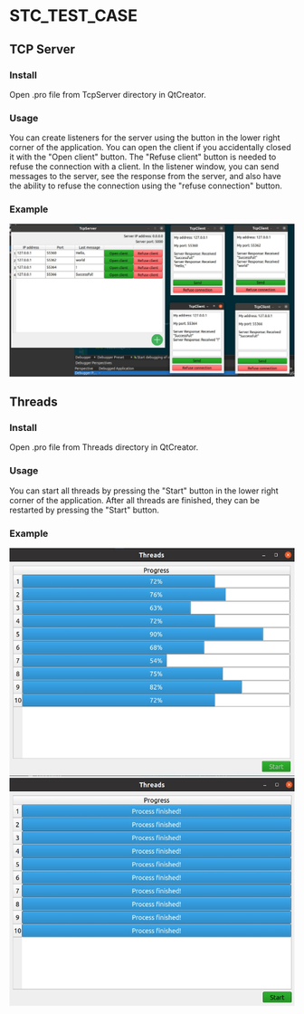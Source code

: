 # STC_TEST_CASE
## TCP Server
### Install
Open .pro file from TcpServer directory in QtCreator.
### Usage
You can create listeners for the server using the button in the lower right corner of the application.
You can open the client if you accidentally closed it with the "Open client" button.
The "Refuse client" button is needed to refuse the connection with a client.
In the listener window, you can send messages to the server, see the response from the server, and also have the ability to refuse the connection using the "refuse connection" button.
### Example
![](Screenshots/tcpDemo.jpg)
## Threads
### Install
Open .pro file from Threads directory in QtCreator.
### Usage
You can start all threads by pressing the "Start" button in the lower right corner of the application.
After all threads are finished, they can be restarted by pressing the "Start" button.
### Example
![](Screenshots/threadsDemo1.jpg)
![](Screenshots/threadsDemo2.jpg)
